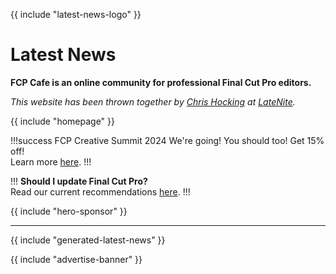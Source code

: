 {{ include "latest-news-logo" }}

# Latest News

**FCP Cafe is an online community for professional Final Cut Pro editors.**

_This website has been thrown together by [Chris Hocking](https://twitter.com/chrisatlatenite) at [LateNite](/latenite/)._

{{ include "homepage" }}

!!!success FCP Creative Summit 2024
We're going! You should too! Get 15% off!</br>
Learn more [here](/fcp-creative-summit/).
!!!

!!!
**Should I update Final Cut Pro?**<br />
Read our current recommendations [here](/update-guide/).
!!!

{{ include "hero-sponsor" }}

---

{{ include "generated-latest-news" }}

{{ include "advertise-banner" }}